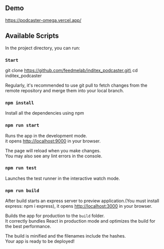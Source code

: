 ## Demo

https://podcaster-omega.vercel.app/ 

## Available Scripts

In the project directory, you can run:

### `Start`

git clone https://github.com/feedmelab/inditex_podcaster.git\
cd inditex_podcaster

Regularly, it's recommended to use git pull to fetch changes from the remote repository and merge them into your local branch. 

### `npm install`

Install all the dependencies using npm 

### `npm run start`

Runs the app in the development mode.\
it opens [http://localhost:9000](http://localhost:9000) in your browser.

The page will reload when you make changes.\
You may also see any lint errors in the console.

### `npm run test`

Launches the test runner in the interactive watch mode.

### `npm run build`

After build starts an express server to preview application.(You must install express: npm i express),
it opens [http://localhost:3000](http://localhost:3000) in your browser.

Builds the app for production to the `build` folder.\
It correctly bundles React in production mode and optimizes the build for the best performance.

The build is minified and the filenames include the hashes.\
Your app is ready to be deployed!

